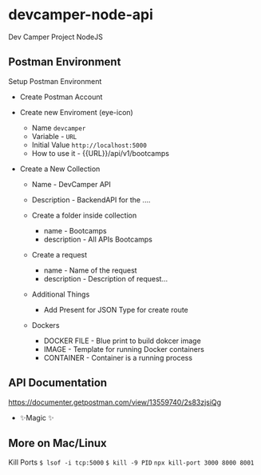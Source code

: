 # devcamper-node-api

Dev Camper Project NodeJS

## Postman Environment

Setup Postman Environment

- Create Postman Account
- Create new Enviroment (eye-icon)
  - Name `devcamper`
  - Variable - `URL`
  - Initial Value `http://localhost:5000`
  - How to use it - {{URL}}/api/v1/bootcamps
- Create a New Collection

  - Name - DevCamper API
  - Description - BackendAPI for the ....
  - Create a folder inside collection
    - name - Bootcamps
    - description - All APIs Bootcamps
  - Create a request

    - name - Name of the request
    - description - Description of request...

  - Additional Things
    - Add Present for JSON Type for create route


  - Dockers
    - DOCKER FILE - Blue print to build dokcer image
    - IMAGE - Template for running Docker containers
    - CONTAINER - Container is a running process

## API Documentation
https://documenter.getpostman.com/view/13559740/2s83zjsiQg


- ✨Magic ✨

## More on Mac/Linux

Kill Ports
`$ lsof -i tcp:5000`
`$ kill -9 PID`
`npx kill-port 3000 8000 8001`

